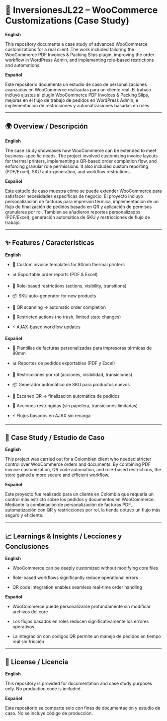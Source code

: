 # 🛒 InversionesJL22 – WooCommerce Customizations (Case Study)

**English**

This repository documents a case study of advanced WooCommerce customizations for a real client. The work included tailoring the WooCommerce PDF Invoices & Packing Slips plugin, improving the order workflow in WordPress Admin, and implementing role-based restrictions and automations.

**Español**

Este repositorio documenta un estudio de caso de personalizaciones avanzadas en WooCommerce realizadas para un cliente real. El trabajo incluyó ajustes al plugin WooCommerce PDF Invoices & Packing Slips, mejoras en el flujo de trabajo de pedidos en WordPress Admin, e implementación de restricciones y automatizaciones basadas en roles.

---

## 🌍 Overview / Descripción

**English**

The case study showcases how WooCommerce can be extended to meet business-specific needs. The project involved customizing invoice layouts for thermal printers, implementing a QR-based order completion flow, and enforcing granular role permissions. It also included custom reporting (PDF/Excel), SKU auto-generation, and workflow restrictions.

**Español**

Este estudio de caso muestra cómo se puede extender WooCommerce para satisfacer necesidades específicas de negocio. El proyecto incluyó personalización de facturas para impresión térmica, implementación de un flujo de finalización de pedidos basado en QR y aplicación de permisos granulares por rol. También se añadieron reportes personalizados (PDF/Excel), generación automática de SKU y restricciones de flujo de trabajo.

---

## ✨ Features / Características

**English**

- 🧾 Custom invoice templates for 80mm thermal printers

- 📊 Exportable order reports (PDF & Excel)

- 🔐 Role-based restrictions (actions, visibility, transitions)

- 📦 SKU auto-generator for new products

- 📱 QR scanning → automatic order completion

- 🚫 Restricted actions (no trash, limited state changes)

- ⚡ AJAX-based workflow updates

**Español**

- 🧾 Plantillas de facturas personalizadas para impresoras térmicas de 80mm

- 📊 Reportes de pedidos exportables (PDF y Excel)

- 🔐 Restricciones por rol (acciones, visibilidad, transiciones)

- 📦 Generador automático de SKU para productos nuevos

- 📱 Escaneo QR → finalización automática de pedidos

- 🚫 Acciones restringidas (sin papelera, transiciones limitadas)

- ⚡ Flujos basados en AJAX sin recarga

---

## 📖 Case Study / Estudio de Caso

**English**

This project was carried out for a Colombian client who needed stricter control over WooCommerce orders and documents. By combining PDF invoice customization, QR code automation, and role-based restrictions, the store gained a more secure and efficient workflow.

**Español**

Este proyecto fue realizado para un cliente en Colombia que requería un control más estricto sobre los pedidos y documentos en WooCommerce. Mediante la combinación de personalización de facturas PDF, automatización con QR y restricciones por rol, la tienda obtuvo un flujo más seguro y eficiente.

---

## 📈 Learnings & Insights / Lecciones y Conclusiones

**English**

- WooCommerce can be deeply customized without modifying core files

- Role-based workflows significantly reduce operational errors

- QR code integration enables seamless real-time order handling

**Español**

- WooCommerce puede personalizarse profundamente sin modificar archivos del core

- Los flujos basados en roles reducen significativamente los errores operativos

- La integración con códigos QR permite un manejo de pedidos en tiempo real sin fricción

---

## 📜 License / Licencia

**English**

This repository is provided for documentation and case study purposes only. No production code is included.

**Español**

Este repositorio se comparte solo con fines de documentación y estudio de caso. No se incluye código de producción.
